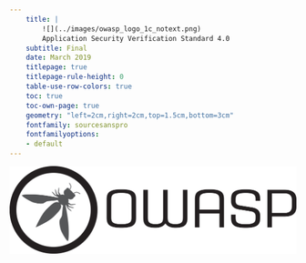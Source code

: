 ```yaml
---
    title: |
        ![](../images/owasp_logo_1c_notext.png)  
        Application Security Verification Standard 4.0  
    subtitle: Final
    date: March 2019
    titlepage: true
    titlepage-rule-height: 0
    table-use-row-colors: true
    toc: true
    toc-own-page: true
    geometry: "left=2cm,right=2cm,top=1.5cm,bottom=3cm"
    fontfamily: sourcesanspro
    fontfamilyoptions: 
    - default
---
```


![OWASP LOGO](../images/owasp_logo_1c_notext.png)




